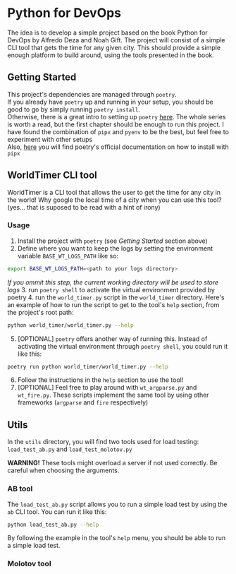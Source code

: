 # Python for DevOps
The idea is to develop a simple project based on the book Python for DevOps by Alfredo Deza and Noah Gift.
The project will consist of a simple CLI tool that gets the time for any given city. This should provide a simple
enough platform to build around, using the tools presented in the book.

## Getting Started
This project's dependencies are managed through `poetry`.<br>
If you already have `poetry` up and running in your setup, you should be good to go by simply running 
`poetry install`.<br>
Otherwise, there is a great intro to setting up `poetry` [here](https://cjolowicz.github.io/posts/hypermodern-python-01-setup/).
The whole series is worth a read, but the first chapter should be enough to run this project. I have found the 
combination of `pipx` and `pyenv` to be the best, but feel free to experiment with other setups<br>
Also, [here](https://python-poetry.org/docs/#installing-with-pipx) you will find poetry's official documentation on 
how to install with `pipx`

## WorldTimer CLI tool
WorldTimer is a CLI tool that allows the user to get the time for any city in the world!
Why google the local time of a city when you can use this tool? 
(yes... that is suposed to be read with a hint of irony)

### Usage

1. Install the project with `poetry` (see *Getting Started* section above)
2. Define where you want to keep the logs by setting the environment variable `BASE_WT_LOGS_PATH` like so:
```bash
export BASE_WT_LOGS_PATH=<path to your logs directory>
```
*If you ommit this step, the current working directory will be used to store logs*
3. run `poetry shell` to activate the virtual environment provided by poetry
4. run the `world_timer.py` script in the `world_timer` directory. Here's an example of how to run the script to
get to the tool's `help` section, from the project's root path:
```bash
python world_timer/world_timer.py --help
```
5. [OPTIONAL] `poetry` offers another way of running this. Instead of activating the virtual environment through `poetry shell`,
you could run it like this: 
```bash
poetry run python world_timer/world_timer.py --help
```
6. Follow the instructions in the `help` section to use the tool!
7. [OPTIONAL] Feel free to play around with `wt_argparse.py` and `wt_fire.py`. These scripts implement the same tool
by using other frameworks (`argparse` and `fire` respectively)

## Utils
In the `utils` directory, you will find two tools used for load testing: `load_test_ab.py` and `load_test_molotov.py`

**WARNING!** These tools might overload a server if not used correctly. Be careful when choosing the arguments. 

### AB tool
The `load_test_ab.py` script allows you to run a simple load test by using the `ab` CLI tool. You can run it like this:
```bash
python load_test_ab.py --help
```
By following the example in the tool's `help` menu, you should be able to run a simple load test.

### Molotov tool
